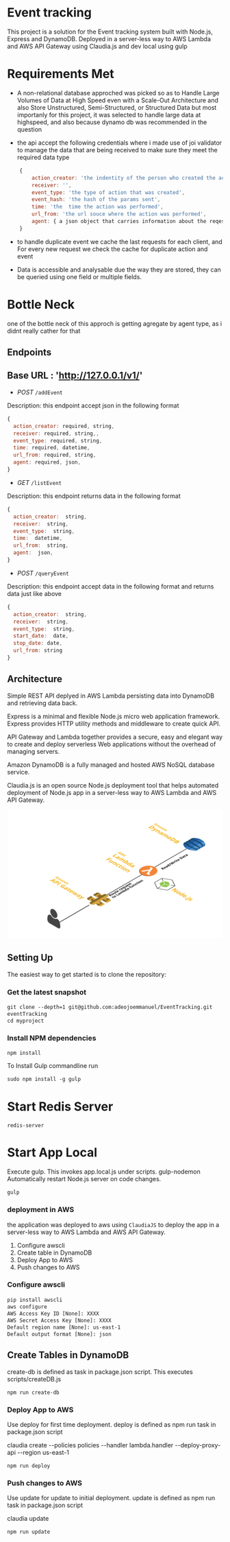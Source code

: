 Event tracking
==============

This project is a solution for the Event tracking system built with Node.js, Express and DynamoDB. Deployed in a server-less way to AWS Lambda and AWS API Gateway using Claudia.js and dev local using gulp


Requirements Met
===============

- A non-relational database approched was picked so as to Handle Large Volumes of Data at High Speed  even with a Scale-Out Architecture
and also Store Unstructured, Semi-Structured, or Structured Data but most importanly for this project, it was selected to handle large data at highspeed, and also because dynamo db was recommended in the question

- the api accept the following credentials where i made use of joi validator to manage the data that are being received  to make sure they meet the required data type

```js
	{
		action_creator: 'the indentity of the person who created the action',
		receiver: '',
		event_type: 'the type of action that was created',
		event_hash: 'the hash of the params sent',
		time: 'the  time the action was performed',
		url_from: 'the url souce where the action was performed',
		agent: { a json object that carries information about the reqest, eg browser type, device type, ipaddress }
	}

```
- to handle duplicate  event we cache the last requests for each client, and For every new request we check the cache for duplicate  action and event

- Data is accessible and analysable due the way they are stored, they can be queried using one field or multiple fields.


Bottle Neck
===============

one of the bottle neck of this approch is getting agregate by agent type, as i didnt really cather for  that 



Endpoints
-----------

## Base URL : 'http://127.0.0.1/v1/'

- *POST* `/addEvent`

Description: this endpoint accept json in the following format

```js
{
  action_creator: required, string,
  receiver: required, string,,
  event_type: required, string,
  time: required, datetime,
  url_from: required, string,
  agent: required, json,
}
```

- *GET* `/listEvent`

Description: this endpoint returns data in the following format

```js
{
  action_creator:  string,
  receiver:  string,
  event_type:  string,
  time:  datetime,
  url_from:  string,
  agent:  json,
}
```

- *POST* `/queryEvent`

Description: this endpoint accept data in the following format and returns data just like above

```js
{
  action_creator:  string,
  receiver:  string,
  event_type:  string,
  start_date:  date,
  stop_date: date,
  url_from: string
}
```


Architecture
------------

Simple REST API deplyed in AWS Lambda persisting data into DynamoDB and retrieving data back.

Express is a minimal and flexible Node.js micro web application framework. Express provides HTTP utility methods and middleware to create quick API.

API Gateway and Lambda together provides a secure, easy and elegant way to create and deploy serverless Web applications without the overhead of managing servers.

Amazon DynamoDB is a fully managed and hosted AWS NoSQL database service.

Claudia.js is an open source Node.js deployment tool that helps automated deployment of Node.js app in a server-less way to AWS Lambda and AWS API Gateway.

![Architecture - Adeojo Emmanuel ](documents/Architecture.png)

Setting Up
-----------

The easiest way to get started is to clone the repository:

### Get the latest snapshot

```shell
git clone --depth=1 git@github.com:adeojoemmanuel/EventTracking.git eventTracking
cd myproject
```

### Install NPM dependencies

```shell
npm install
```

To Install Gulp commandline run

```shell
sudo npm install -g gulp
```

Start Redis Server
===============

```
redis-server
```



Start App Local
===============

Execute gulp. This invokes app.local.js under scripts. gulp-nodemon Automatically restart Node.js server on code changes.

```
gulp
```

### deployment in AWS

the application was deployed to aws using `ClaudiaJS` to deploy the app in a server-less way to AWS Lambda and AWS API Gateway.

1.	Configure awscli
2.	Create table in DynamoDB
3.	Deploy App to AWS
4.	Push changes to AWS

### Configure awscli

```shell
pip install awscli
aws configure
AWS Access Key ID [None]: XXXX
AWS Secret Access Key [None]: XXXX
Default region name [None]: us-east-1
Default output format [None]: json
```

Create Tables in DynamoDB
-------------------------

create-db is defined as task in package.json script. This executes scripts/createDB.js

```shell
npm run create-db
```

### Deploy App to AWS

Use deploy for first time deployment. deploy is defined as npm run task in package.json script

claudia create --policies policies --handler lambda.handler --deploy-proxy-api --region us-east-1

```shell
npm run deploy
```

### Push changes to AWS

Use update for update to initial deployment. update is defined as npm run task in package.json script

claudia update

```shell
npm run update
```


